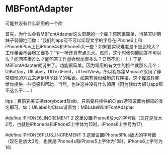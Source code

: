 # MBFontAdapter
可能并没有什么卵用的一个库

首先，为什么会有MBFontAdapter这么奇葩的一个库？原因很简单，当某天UI萌妹子弱弱地问你：“我们的app可不可以实现文字的字号在iPhone6上和iPhone6Plus上比iPhone4s和iPhone5大一些？如果要实现难度是不是比较大？工作量会不会增加很多？”乍一听还真有点头大。然而，这个时候你能回答不可以么？能回答很难么？能回答工作量会增加很多么？显然不能！！！于是MBFontAdapter就诞生了。功能很简单。因为常用的有文字的控件就那么几个：UIButton，UILabel，UITextField，UITextView。所以程序猿MmoaaY采用了非常猥琐的方式来满足UI萌妹子的私欲。如果有类似经历的程序猿，这个库或许能给你提供一些灵感和帮助。当然，也许这并没有什么卵用（因为貌似大部分app都不这么干……）

tips：目前完美支持storyboard及xib。只需要将控件的Class选项设置为相应的类名即可。如：UILabel的Class设置为：MBLabelWithFontAdapter

#define IPHONE6_INCREMENT 2
这里设置iPhone6放大的字号数（现在是放大2号，也就是iPhone4s和iPhone5上字体为15时，iPhone6上字号为17）

#define IPHONE6PLUS_INCREMENT 3
这里设置iPhone6Plus放大的字号数（现在是放大3号，也就是iPhone4s和iPhone5上字体为15时，iPhone6上字号为18）
